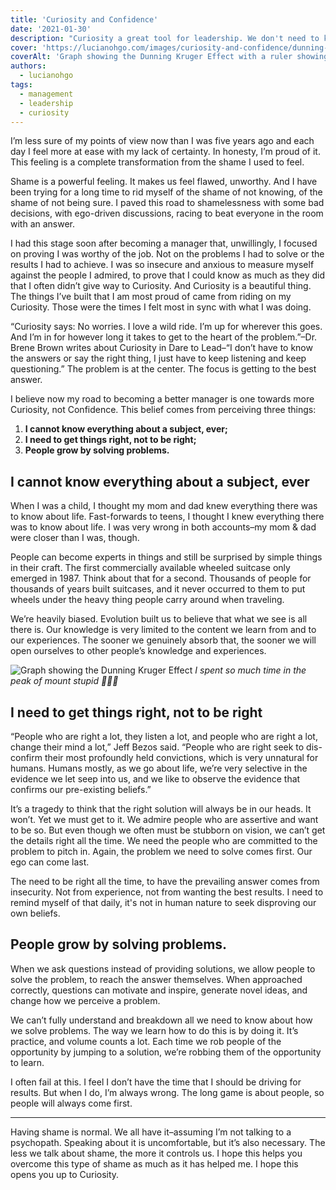 ```yaml
---
title: 'Curiosity and Confidence'
date: '2021-01-30'
description: "Curiosity a great tool for leadership. We don't need to know all the answers, but we need to always drive for the best results."
cover: 'https://lucianohgo.com/images/curiosity-and-confidence/dunning-kruger.jpg'
coverAlt: 'Graph showing the Dunning Kruger Effect with a ruler showing the maximum amount of knowledge you can acquire in a lifetime is way before your Confidence is larger than when you knew way less'
authors:
  - lucianohgo
tags:
  - management
  - leadership
  - curiosity
---
```


I’m less sure of my points of view now than I was five years ago and each day I feel more at ease with my lack of certainty. In honesty, I’m proud of it. This feeling is a complete transformation from the shame I used to feel.

Shame is a powerful feeling. It makes us feel flawed, unworthy. And I have been trying for a long time to rid myself of the shame of not knowing, of the shame of not being sure. I paved this road to shamelessness with some bad decisions, with ego-driven discussions, racing to beat everyone in the room with an answer.

I had this stage soon after becoming a manager that, unwillingly, I focused on proving I was worthy of the job. Not on the problems I had to solve or the results I had to achieve. I was so insecure and anxious to measure myself against the people I admired, to prove that I could know as much as they did that I often didn’t give way to Curiosity. And Curiosity is a beautiful thing. The things I’ve built that I am most proud of came from riding on my Curiosity. Those were the times I felt most in sync with what I was doing.

“Curiosity says: No worries. I love a wild ride. I’m up for wherever this goes. And I’m in for however long it takes to get to the heart of the problem.”–Dr. Brene Brown writes about Curiosity in Dare to Lead–“I don’t have to know the answers or say the right thing, I just have to keep listening and keep questioning.” The problem is at the center. The focus is getting to the best answer.

I believe now my road to becoming a better manager is one towards more Curiosity, not Confidence. This belief comes from perceiving three things:

1. **I cannot know everything about a subject, ever;**
2. **I need to get things right, not to be right;**
3. **People grow by solving problems.**

## I cannot know everything about a subject, ever

When I was a child, I thought my mom and dad knew everything there was to know about life. Fast-forwards to teens, I thought I knew everything there was to know about life. I was very wrong in both accounts–my mom & dad were closer than I was, though.

People can become experts in things and still be surprised by simple things in their craft. The first commercially available wheeled suitcase only emerged in 1987. Think about that for a second. Thousands of people for thousands of years built suitcases, and it never occurred to them to put wheels under the heavy thing people carry around when traveling.

We’re heavily biased. Evolution built us to believe that what we see is all there is. Our knowledge is very limited to the content we learn from and to our experiences. The sooner we genuinely absorb that, the sooner we will open ourselves to other people’s knowledge and experiences.

![Graph showing the Dunning Kruger Effect](/images/curiosity-and-confidence/dunning-kruger.jpg "Graph showing the Dunning Kruger Effect with a ruler showing the maximum amount of knowledge you can acquire in a lifetime is way before your Confidence is larger than when you knew way less")
*I spent so much time in the peak of mount stupid 🤦🏾‍♂️*

## I need to get things right, not to be right

“People who are right a lot, they listen a lot, and people who are right a lot, change their mind a lot,” Jeff Bezos said. “People who are right seek to dis-confirm their most profoundly held convictions, which is very unnatural for humans. Humans mostly, as we go about life, we’re very selective in the evidence we let seep into us, and we like to observe the evidence that confirms our pre-existing beliefs.”

It’s a tragedy to think that the right solution will always be in our heads. It won’t. Yet we must get to it. We admire people who are assertive and want to be so. But even though we often must be stubborn on vision, we can’t get the details right all the time. We need the people who are committed to the problem to pitch in. Again, the problem we need to solve comes first. Our ego can come last.

The need to be right all the time, to have the prevailing answer comes from insecurity. Not from experience, not from wanting the best results. I need to remind myself of that daily, it's not in human nature to seek disproving our own beliefs.

## People grow by solving problems.

When we ask questions instead of providing solutions, we allow people to solve the problem, to reach the answer themselves.  When approached correctly, questions can motivate and inspire, generate novel ideas, and change how we perceive a problem.

We can’t fully understand and breakdown all we need to know about how we solve problems. The way we learn how to do this is by doing it. It’s practice, and volume counts a lot. Each time we rob people of the opportunity by jumping to a solution, we’re robbing them of the opportunity to learn.

I often fail at this. I feel I don’t have the time that I should be driving for results. But when I do, I’m always wrong. The long game is about people, so people will always come first.

___

Having shame is normal. We all have it–assuming I’m not talking to a psychopath. Speaking about it is uncomfortable, but it’s also necessary. The less we talk about shame, the more it controls us. I hope this helps you overcome this type of shame as much as it has helped me. I hope this opens you up to Curiosity.
